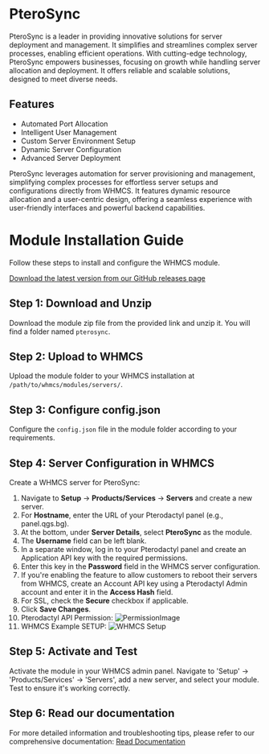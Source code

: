 # PteroSync

PteroSync is a leader in providing innovative solutions for server deployment and management. It simplifies and streamlines complex server processes, enabling efficient operations. With cutting-edge technology, PteroSync empowers businesses, focusing on growth while handling server allocation and deployment. It offers reliable and scalable solutions, designed to meet diverse needs.

## Features
- Automated Port Allocation
- Intelligent User Management
- Custom Server Environment Setup
- Dynamic Server Configuration
- Advanced Server Deployment

PteroSync leverages automation for server provisioning and management, simplifying complex processes for effortless server setups and configurations directly from WHMCS. It features dynamic resource allocation and a user-centric design, offering a seamless experience with user-friendly interfaces and powerful backend capabilities.

# Module Installation Guide

Follow these steps to install and configure the WHMCS module.

[Download the latest version from our GitHub releases page](https://github.com/wohahobg/PteroSync/releases)

## Step 1: Download and Unzip
Download the module zip file from the provided link and unzip it. You will find a folder named `pterosync`.

## Step 2: Upload to WHMCS
Upload the module folder to your WHMCS installation at `/path/to/whmcs/modules/servers/`.

## Step 3: Configure config.json
Configure the `config.json` file in the module folder according to your requirements.

## Step 4: Server Configuration in WHMCS
Create a WHMCS server for PteroSync:
1. Navigate to **Setup** -> **Products/Services** -> **Servers** and create a new server.
2. For **Hostname**, enter the URL of your Pterodactyl panel (e.g., panel.qgs.bg).
3. At the bottom, under **Server Details**, select **PteroSync** as the module.
4. The **Username** field can be left blank.
5. In a separate window, log in to your Pterodactyl panel and create an Application API key with the required permissions.
6. Enter this key in the **Password** field in the WHMCS server configuration.
7. If you're enabling the feature to allow customers to reboot their servers from WHMCS, create an Account API key using a Pterodactyl Admin account and enter it in the **Access Hash** field.
8. For SSL, check the **Secure** checkbox if applicable.
9. Click **Save Changes**.
10. Pterodactyl API Permission: ![PermissionImage](https://cdn.gamecms.org/platform/app_api_permission.png)
11. WHMCS Example SETUP: ![WHMCS Setup](https://cdn.gamecms.org/platform/whmcs-connection.png)

## Step 5: Activate and Test
Activate the module in your WHMCS admin panel. Navigate to 'Setup' -> 'Products/Services' -> 'Servers', add a new server, and select your module. Test to ensure it's working correctly.

## Step 6: Read our documentation
For more detailed information and troubleshooting tips, please refer to our comprehensive documentation:
[Read Documentation](https://github.com/wohahobg/PteroSync/wiki)
